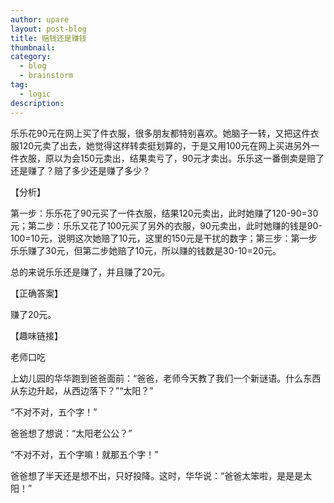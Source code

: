 ```yaml
---
author: upare
layout: post-blog
title: 赔钱还是赚钱
thumbnail:
category:
  - blog
  - brainstorm
tag:
  - logic
description: 
---
```

乐乐花90元在网上买了件衣服，很多朋友都特别喜欢。她脑子一转，又把这件衣服120元卖了出去，她觉得这样转卖挺划算的，于是又用100元在网上买进另外一件衣服，原以为会150元卖出，结果卖亏了，90元才卖出。乐乐这一番倒卖是赔了还是赚了？赔了多少还是赚了多少？

【分析】

第一步：乐乐花了90元买了一件衣服，结果120元卖出，此时她赚了120-90=30元；第二步：乐乐又花了100元买了另外的衣服，90元卖出，此时她赚的钱是90-100=10元，说明这次她赔了10元，这里的150元是干扰的数字；第三步：第一步乐乐赚了30元，但第二步她赔了10元，所以赚的钱数是30-10=20元。

总的来说乐乐还是赚了，并且赚了20元。

【正确答案】

赚了20元。

【趣味链接】

老师口吃

上幼儿园的华华跑到爸爸面前：“爸爸，老师今天教了我们一个新谜语。什么东西从东边升起，从西边落下？”“太阳？”

“不对不对，五个字！”

爸爸想了想说：“太阳老公公？”

“不对不对，五个字嘛！就那五个字！”

爸爸想了半天还是想不出，只好投降。这时，华华说：“爸爸太笨啦，是是是太阳！”